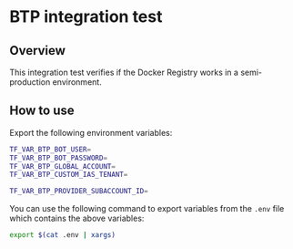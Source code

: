 # BTP integration test

## Overview

This integration test verifies if the Docker Registry works in a semi-production environment.

## How to use

Export the following environment variables:
```bash
TF_VAR_BTP_BOT_USER=
TF_VAR_BTP_BOT_PASSWORD=
TF_VAR_BTP_GLOBAL_ACCOUNT=
TF_VAR_BTP_CUSTOM_IAS_TENANT=

TF_VAR_BTP_PROVIDER_SUBACCOUNT_ID=
```

You can use the following command to export variables from the `.env` file which contains the above variables:
```bash
export $(cat .env | xargs)
```

